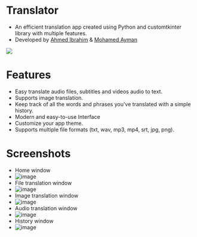 # Translator
- An efficient translation app created using Python and customtkinter library with multiple features.     
- Developed by [Ahmed Ibrahim](https://github.com/Ahmed5431) & [Mohamed Ayman](https://github.com/Shinobi7k)
<img src="https://img.icons8.com/color/240/null/translate-text.png"/>

# Features
- Easy translate audio files, subtitles and videos audio to text.
- Supports image translation.
- Keep track of all the words and phrases you've translated with a simple history.
- Modern and easy-to-use Interface
- Customize your app theme.
- Supports multiple file formats (txt, wav, mp3, mp4, srt, jpg, png).

# Screenshots
- Home window
- ![image](https://github.com/Ahmed5431/Translator/assets/125130894/27094492-1587-437c-bbc2-9fa40d539c69)
- File translation window
- ![image](https://github.com/Ahmed5431/Translator/assets/125130894/0e468519-267f-460e-9c38-01883d6f245f)
- Image translation window
- ![image](https://github.com/Ahmed5431/Translator/assets/125130894/cccc9092-b8ec-487f-903a-43b519f07a52)
- Audio translation window
- ![image](https://github.com/Ahmed5431/Translator/assets/125130894/73fb3edb-4a10-4ab3-ae1d-cde567492483)
- History window
- ![image](https://github.com/Ahmed5431/Translator/assets/125130894/9acbc73b-521a-43a9-970b-80aed66cf80a)



